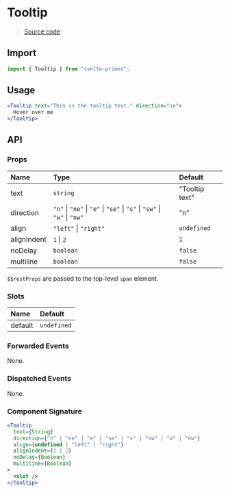 # Tooltip

> [Source code](../src/Tooltip.svelte)

## Import

```js
import { Tooltip } from "svelte-primer";
```

## Usage

```jsx
<Tooltip text="This is the tooltip text." direction="se">
  Hover over me
</Tooltip>
```

## API

### Props

| Name        | Type                                                                                                 | Default        |
| :---------- | :--------------------------------------------------------------------------------------------------- | :------------- |
| text        | `string`                                                                                             | "Tooltip text" |
| direction   | `"n"` &#124; `"ne"` &#124; `"e"` &#124; `"se"` &#124; `"s"` &#124; `"sw"` &#124; `"w"` &#124; `"nw"` | "n"            |
| align       | `"left"` &#124; `"right"`                                                                            | `undefined`    |
| alignIndent | `1` &#124; `2`                                                                                       | `1`            |
| noDelay     | `boolean`                                                                                            | `false`        |
| multiline   | `boolean`                                                                                            | `false`        |

`$$restProps` are passed to the top-level `span` element.

### Slots

| Name    | Default     |
| :------ | :---------- |
| default | `undefined` |

### Forwarded Events

None.

### Dispatched Events

None.

### Component Signature

```jsx
<Tooltip
  text={String}
  direction={"n" | "ne" | "e" | "se" | "s" | "sw" | "w" | "nw"}
  align={undefined | "left" | "right"}
  alignIndent={1 | 2}
  noDelay={Boolean}
  multiline={Boolean}
>
  <slot />
</Tooltip>
```

